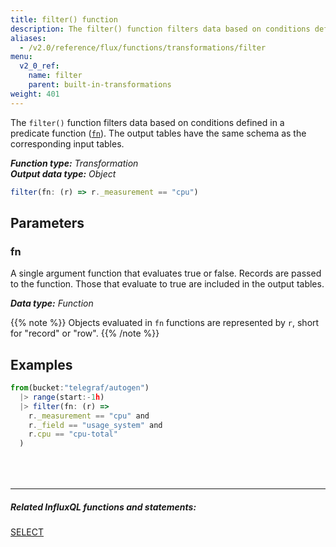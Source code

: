 ```yaml
---
title: filter() function
description: The filter() function filters data based on conditions defined in a predicate function (fn).
aliases:
  - /v2.0/reference/flux/functions/transformations/filter
menu:
  v2_0_ref:
    name: filter
    parent: built-in-transformations
weight: 401
---
```


The `filter()` function filters data based on conditions defined in a predicate function ([`fn`](#fn)).
The output tables have the same schema as the corresponding input tables.

_**Function type:** Transformation_  
_**Output data type:** Object_

```js
filter(fn: (r) => r._measurement == "cpu")
```

## Parameters

### fn
A single argument function that evaluates true or false.
Records are passed to the function.
Those that evaluate to true are included in the output tables.

_**Data type:** Function_

{{% note %}}
Objects evaluated in `fn` functions are represented by `r`, short for "record" or "row".
{{% /note %}}

## Examples
```js
from(bucket:"telegraf/autogen")
  |> range(start:-1h)
  |> filter(fn: (r) =>
    r._measurement == "cpu" and
    r._field == "usage_system" and
    r.cpu == "cpu-total"
  )
```

<hr style="margin-top:4rem"/>

##### Related InfluxQL functions and statements:
[SELECT](https://docs.influxdata.com/influxdb/latest/query_language/data_exploration/#the-basic-select-statement)
